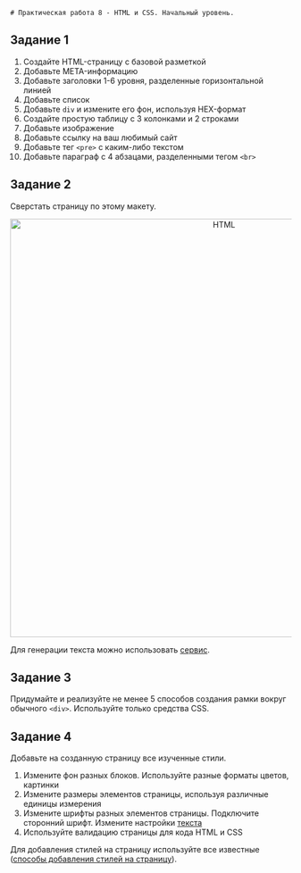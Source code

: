    # Практическая работа 8 - HTML и CSS. Начальный уровень.

## Задание 1

1. Создайте HTML-страницу с базовой разметкой
2. Добавьте META-информацию
3. Добавьте заголовки 1-6 уровня, разделенные горизонтальной линией
4. Добавьте список
5. Добавьте `div` и измените его фон, используя HEX-формат
6. Создайте простую таблицу с 3 колонками и 2 строками
7. Добавьте изображение
8. Добавьте ссылку на ваш любимый сайт
9. Добавьте тег `<pre>` с каким-либо текстом
10. Добавьте параграф с 4 абзацами, разделенными тегом `<br>`

## Задание 2

Сверстать страницу по этому макету.

<p align="center">
    <img
        width='750'
        title='HTML'
        src="https://s3.amazonaws.com/media-p.slid.es/uploads/130700/images/1821388/screencapture-file-C-Users-dmitrii_pikulin-OneDrive-Fronend-20Courses-presentations-HTML_BASICS_HW-html-1444649895890.png"
    />
</p>

Для генерации текста можно использовать [сервис](https://ru.lipsum.com/).

## Задание 3

Придумайте и реализуйте не менее 5 способов создания рамки вокруг обычного `<div>`. Используйте только средства CSS.

## Задание 4

Добавьте на созданную страницу все изученные стили.

1. Измените фон разных блоков. Используйте разные форматы цветов, картинки
1. Измените размеры элементов страницы, используя различные единицы измерения
1. Измените шрифты разных элементов страницы. Подключите сторонний шрифт. Измените настройки [текста](css-basics.md#text)
1. Используйте валидацию страницы для кода HTML и CSS

Для добавления стилей на страницу используйте все известные ([способы добавления стилей на страницу](http://htmlbook.ru/samcss/sposoby-dobavleniya-stiley-na-stranitsu)).
